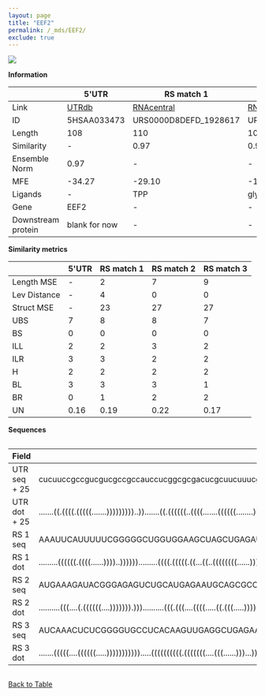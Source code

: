 ```yaml
---
layout: page
title: "EEF2"
permalink: /_mds/EEF2/
exclude: true
---
```




![](../../alns_9.28.22/aln_5HSAA033473_0.956.png?raw=true)


**Information**

| | 5'UTR       | RS match 1   | RS match 2  | RS match 3 |
| ---- | ----------- | ----------- | ----------- | ----------- |
| Link | <a href="http://utrdb.ba.itb.cnr.it/getutr/5HSAA033473/1" target="_blank" rel="noopener noreferrer">UTRdb</a>   | <a href="https://rnacentral.org/rna/URS0000D8DEFD/1928617" target="_blank" rel="noopener noreferrer">RNAcentral</a>     |<a href="https://rnacentral.org/rna/URS0000C7FC8A/931626" target="_blank" rel="noopener noreferrer">RNAcentral</a>  | <a href="https://rnacentral.org/rna/URS0000AB97FA/387093" target="_blank" rel="noopener noreferrer">RNAcentral</a>   |
| ID | 5HSAA033473     | URS0000D8DEFD_1928617     | URS0000C7FC8A_931626     | URS0000AB97FA_387093     |
| Length | 108     |  110    | 108   |  108    |
| Similarity | - | 0.97 | 0.97 | 0.97 |
| Ensemble Norm | 0.97 | - | - | - |
| MFE | -34.27 | -29.10 | -17.76 | -32.50 |
| Ligands | - | TPP | glycine | TPP |
| Gene | EEF2 | - | - | - |
| Downstream protein | blank for now    |    -    | -  | - |


**Similarity metrics**

| | 5'UTR       | RS match 1   | RS match 2  | RS match 3 |
| ---- | ----------- | ----------- | ----------- | ----------- |
| Length MSE | - | 2 | 7 | 9 |
| Lev Distance | - | 4 | 0 | 0 |
| Struct MSE | - | 23 | 27 | 27 |
| UBS| 7 | 8 | 8 | 7 |
| BS | 0 | 0 | 0 | 0 |
| ILL | 2 | 2 | 3 | 2 |
| ILR | 3 | 3 | 2 | 2 |
| H | 2 | 2 | 2 | 2 |
| BL | 3 | 3 | 3 | 1 |
| BR | 0 | 1 | 2 | 2 |
| UN | 0.16 | 0.19 | 0.22 | 0.17 |

**Sequences**


<div style="overflow-x:auto;">

<table>
<colgroup>
<col width="30%" />
<col width="70%" />
</colgroup>
<thead>
<tr class="header">
<th>Field</th>
<th>Description</th>
</tr>
</thead>
<tbody>
<tr>
<td markdown="span">UTR seq + 25 </td>
<td markdown="span"> cucuuccgccgucgucgccgccauccucggcgcgacucgcuucuuucgguucuaccugggagaauccaccgccauccgccaccATGGTGAACTTCACGGTAGACCAGA </td>
</tr>
<tr>
<td markdown="span">UTR dot + 25  </td>
<td markdown="span"> .......((.((((.(((((.......)))))))))..)).......((.((((((..((((.......((((((........))))))..))))..))))))))...
</td>
</tr>


<tr>
<td markdown="span">RS 1 seq </td>
<td markdown="span"> AAAUUCAUUUUUCGGGGGCUGGUGGAAGCUAGCUGAGAUUGCAACUAUUCCGUUGCUGACCGUGUAACCUGUUGGAUAAUGCCAGCGUAGGGAAUGUGAGUAGGGAAACU
</td>
</tr>


<tr>
<td markdown="span">RS 1 dot </td>
<td markdown="span"> .........((((((.((((......))))..)))))).........((((.(((((.((...((..((((((((......)))))..)))..)))).)))))))))...
</td>
</tr>


<tr>
<td markdown="span">RS 2 seq </td>
<td markdown="span"> AUGAAAGAUACGGGAGAGUCUGCAUGAGAAUGCAGCGCCGAAGGAAUAAACAGAUAUUUAGCCAUAAUAUCCGUGAUGAUCUCAGGUAAAAUGGACCGUAACUGGACA
</td>
</tr>


<tr>
<td markdown="span">RS 2 dot </td>
<td markdown="span"> ..........(((....(.((((((....))))))).)))..........(((.(((....((((.....((.(((.....)))))....))))...))).)))....
</td>
</tr>


<tr>
<td markdown="span">RS 3 seq </td>
<td markdown="span"> AUCAAACUCUCGGGGUGCCUCACAAGUUGAGGCUGAGAAGGCCGCAAAAGCCUACCCGCUGAACUUGACCCGGAUCAUACCGGCGUAAGGAAGAGCUUUUGUAACUUA
</td>
</tr>


<tr>
<td markdown="span">RS 3 dot </td>
<td markdown="span"> .......(((((....((((((.....))))))))))).....((((((((((.(((((((....(((......)))...)))))...)).)).))))))))......
</td>
</tr>

</tbody>
</table>


</div>


[Back to Table](../../display)
